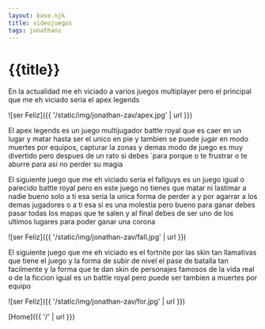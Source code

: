 ```yaml
---
layout: base.njk
title: videojuegos
tags: jonathanz
---
```


# {{title}}

En la actualidad me eh viciado a varios juegos multiplayer pero el principal que me eh viciado seria el apex legends 

![ser Feliz]({{ '/static/img/jonathan-zav/apex.jpg' | url }})

El apex legends es un juego multijugador battle royal que es caer en un lugar y matar hasta ser el unico en pie y tambien se puede jugar en modo muertes por equipos, capturar la zonas y demas modo de juego es muy divertido pero despues de un rato si debes ´para porque o te frustrar o te aburre para asi no perder su magia 

El siguiente juego que me eh viciado seria el fallguys es un juego igual o parecido battle royal pero en este juego no tienes que matar ni lastimar a nadie bueno solo a ti esa seria la unica forma de perder a y por agarrar a los demas jugadores o a ti esa si es una molestia pero bueno para ganar debes pasar todas los mapas que te salen y al final debes de ser uno de los ultimos lugares para poder ganar una corona 

![ser Feliz]({{ '/static/img/jonathan-zav/fall.jpg' | url }})

El siguiente juego que me eh viciado es el fortnite por las skin tan llamativas que tiene el juego y la forma de subir de nivel el pase de batalla tan facilmente y la forma que te dan skin de personajes famosos de la vida real o de la ficcion igual es un battle royal pero puede ser tambien a muertes por equipo 

![ser Feliz]({{ '/static/img/jonathan-zav/for.jpg' | url }})

[Home]({{ '/' | url }})